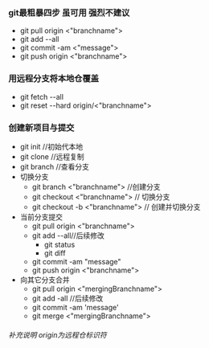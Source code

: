 ### git最粗暴四步 虽可用 强烈不建议
+ git pull origin <"branchname">
+ git add --all
+ git commit -am <"message">
+ git push origin <"branchname">

### 用远程分支将本地仓覆盖
+ git fetch --all
+ git reset --hard origin/<"branchname">

### 创建新项目与提交
+ git init //初始代本地
+ git clone <url> //远程复制
+ git branch //查看分支
+ 切换分支
    + git branch <"branchname"> //创建分支
    + git checkout <"branchname"> // 切换分支
    + git checkout -b <"branchname"> // 创建并切换分支
+ 当前分支提交
    + git pull origin <"branchname">
    + git add --all//后续修改
        + git status
        + git diff
    + git commit -am "message"
    + git push origin <"branchname">
+ 向其它分支合并
    + git pull origin <"mergingBranchname">
    + git add -all //后续修改
    + git commit -am 'message'
    + git merge <"mergingBranchname">

###### 补充说明 origin为远程仓标识符 